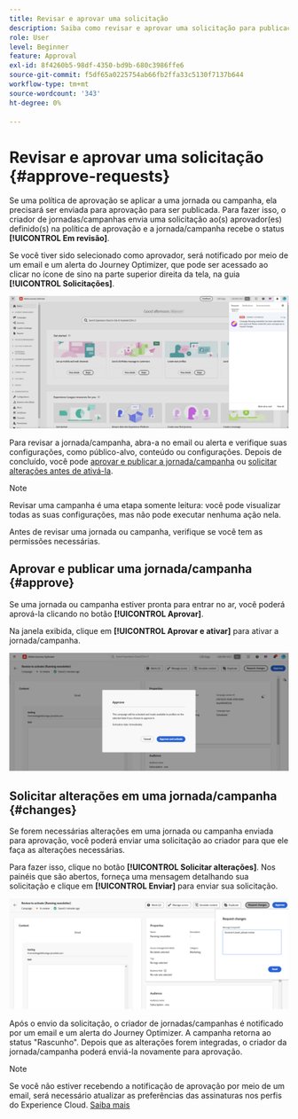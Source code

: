 ```yaml
---
title: Revisar e aprovar uma solicitação
description: Saiba como revisar e aprovar uma solicitação para publicação de jornadas e campanhas.
role: User
level: Beginner
feature: Approval
exl-id: 8f4260b5-98df-4350-bd9b-680c3986ffe6
source-git-commit: f5df65a0225754ab66fb2ffa33c5130f7137b644
workflow-type: tm+mt
source-wordcount: '343'
ht-degree: 0%

---
```


# Revisar e aprovar uma solicitação {#approve-requests}

Se uma política de aprovação se aplicar a uma jornada ou campanha, ela precisará ser enviada para aprovação para ser publicada. Para fazer isso, o criador de jornadas/campanhas envia uma solicitação ao(s) aprovador(es) definido(s) na política de aprovação e a jornada/campanha recebe o status **[!UICONTROL Em revisão]**.

Se você tiver sido selecionado como aprovador, será notificado por meio de um email e um alerta do Journey Optimizer, que pode ser acessado ao clicar no ícone de sino na parte superior direita da tela, na guia **[!UICONTROL Solicitações]**.

![](assets/request-notification.png)

Para revisar a jornada/campanha, abra-a no email ou alerta e verifique suas configurações, como público-alvo, conteúdo ou configurações.
Depois de concluído, você pode [aprovar e publicar a jornada/campanha](#approve) ou [solicitar alterações antes de ativá-la](#changes).

>[!NOTE]
>
>Revisar uma campanha é uma etapa somente leitura: você pode visualizar todas as suas configurações, mas não pode executar nenhuma ação nela.
>
>Antes de revisar uma jornada ou campanha, verifique se você tem as permissões necessárias.

## Aprovar e publicar uma jornada/campanha {#approve}

Se uma jornada ou campanha estiver pronta para entrar no ar, você poderá aprová-la clicando no botão **[!UICONTROL Aprovar]**.

Na janela exibida, clique em **[!UICONTROL Aprovar e ativar]** para ativar a jornada/campanha.

![](assets/approve-request.png)

## Solicitar alterações em uma jornada/campanha {#changes}

Se forem necessárias alterações em uma jornada ou campanha enviada para aprovação, você poderá enviar uma solicitação ao criador para que ele faça as alterações necessárias.

Para fazer isso, clique no botão **[!UICONTROL Solicitar alterações]**. Nos painéis que são abertos, forneça uma mensagem detalhando sua solicitação e clique em **[!UICONTROL Enviar]** para enviar sua solicitação.

![](assets/request-changes.png)

Após o envio da solicitação, o criador de jornadas/campanhas é notificado por um email e um alerta do Journey Optimizer. A campanha retorna ao status &quot;Rascunho&quot;. Depois que as alterações forem integradas, o criador da jornada/campanha poderá enviá-la novamente para aprovação.

>[!NOTE]
>
> Se você não estiver recebendo a notificação de aprovação por meio de um email, será necessário atualizar as preferências das assinaturas nos perfis do Experience Cloud. [Saiba mais](https://experienceleague.adobe.com/pt-br/docs/core-services/interface/features/account-preferences)
